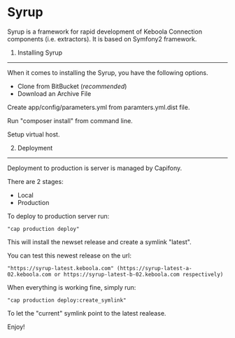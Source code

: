 Syrup
========================

Syrup is a framework for rapid development of Keboola Connection components (i.e. extractors).
It is based on Symfony2 framework.

1) Installing Syrup
----------------------------------

When it comes to installing the Syrup, you have the
following options.

- Clone from BitBucket (*recommended*)
- Download an Archive File

Create app/config/parameters.yml from paramters.yml.dist file.

Run "composer install" from command line.

Setup virtual host.


2) Deployment
-------------------------------------

Deployment to production is server is managed by Capifony.

There are 2 stages:

- Local
- Production

To deploy to production server run:

	"cap production deploy"

This will install the newset release and create a symlink "latest".

You can test this newest release on the url:

	"https://syrup-latest.keboola.com" (https://syrup-latest-a-02.keboola.com or https://syrup-latest-b-02.keboola.com respectively)

When everything is working fine, simply run:

	"cap production deploy:create_symlink"

To let the "current" symlink point to the latest realease.

Enjoy!

